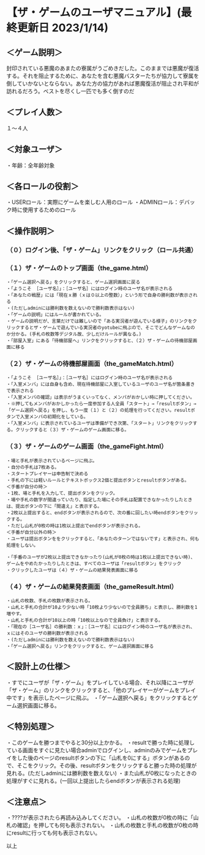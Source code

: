# 【ザ・ゲームのユーザマニュアル】(最終更新日 2023/1/14)

## ＜ゲーム説明＞
封印されている悪魔のあまたの寮属がうごめきだした。このままでは悪魔が復活する。それを阻止するために、あなたを含む悪魔バスターたちが協力して寮属を倒していかないとならない。あなた方の協力があれば悪魔復活が阻止され平和が訪れるだろう。ベストを尽くし一匹でも多く倒すのだ


## ＜プレイ人数＞
１～４人


## ＜対象ユーザ＞
・年齢：全年齢対象


## ＜各ロールの役割＞
・USERロール：実際にゲームを楽しむ人用のロール
・ADMINロール：デバック時に使用するためのロール

## ＜操作説明＞
### （０）ログイン後、「ザ・ゲーム」リンクをクリック（ロール共通）

### （１）ザ・ゲームのトップ画面（the_game.html）
    ・「ゲーム選択へ戻る」をクリックすると、ゲーム選択画面に戻る
    ・「ようこそ ［ユーザ名］」：［ユーザ名］にはログイン時のユーザ名が表示される
    ・「あなたの戦歴」には「現在ｘ勝（ｘは０以上の整数）」という形で自身の勝利数が表示される
    ・(ただしadminには勝利数を数えないので勝利数表示はない)
    ・「ゲームの説明」にはルールが書かれている。
    ・ゲームの説明だが、言葉だけでは難しいので「ある実況者が遊んでいる様子」のリンクをクリックするとザ・ゲームで遊んでいる実況者のyotubeに飛ぶので、そこでどんなゲームなのか分かる。(手札の枚数等デジタル故、少しだけルールが異なる。)
    ・「部屋入室」にある「待機部屋へ」リンクをクリックすると、（２）ザ・ゲームの待機部屋画面に移る

### （２）ザ・ゲームの待機部屋画面（the_gameMatch.html）
    ・「ようこそ ［ユーザ名］」：［ユーザ名］にはログイン時のユーザ名が表示される
    ・「入室メンバ」には自身も含め、現在待機部屋に入室しているユーザのユーザ名が箇条書きで表示される
    ・「入室メンバの確認」は表示がうまくいってなく、メンバがおかしい時に押してください。
    ・※押してもメンバがおかしかったら一度参加する人全員「スタート」→「resultボタン」→「ゲーム選択へ戻る」を押し、もう一度（１）と（２）の処理を行ってください。resultボタンで入室メンバの初期化をしている。
    ・「入室メンバ」に表示されているユーザは準備ができ次第、「スタート」リンクをクリックする。クリックすると（３）ザ・ゲームのゲーム画面に移る。

### （３）ザ・ゲームのゲーム画面（the_gameFight.html）
    ・場と手札が表示されているページに飛ぶ。
    ・自分の手札は7枚ある。
    ・スタートプレイヤーは申告制で決める
    ・手札の下には軽いルールとテキストボックス2個と提出ボタンとresultボタンがある。
    ＜手番が自分の時＞
    ・1枚、場と手札を入力して、提出ボタンをクリック。
    ・場や手札の数字が間違っていたり、指定した場にその手札は配置できなかったりしたときは、提出ボタンの下に「間違え」と表示する。
    ・2枚以上提出すると、endボタンが表示されるので、次の番に回したい時endボタンをクリックする。
    ・ただし山札が0枚の時は1枚以上提出でendボタンが表示される。
    ＜手番が自分以外の時＞
    ・ユーザは提出ボタンををクリックすると、「あなたのターンではないです」と表示され、何も処理をしない。

    ・「手番のユーザが2枚以上提出できなかったり(山札が0枚の時は1枚以上提出できない時)、ゲームをやめたかったりしたときは、すべてのユーザは「resultボタン」をクリック
    ・クリックしたユーザは（４）ザ・ゲームの結果発表画面に移る

### （４）ザ・ゲームの結果発表画面（the_gameResult.html）
    ・山札の枚数、手札の枚数が表示される。
    ・山札と手札の合計が10より少ない時「10枚より少ないので全員勝ち」と表示し、勝利数を1増やす。
    ・山札と手札の合計が10以上の時「10枚以上なので全員負け」と表示する。
    ・「現在の［ユーザ名］の勝利数：ｘ」：［ユーザ名］にはログイン時のユーザ名が表示され、ｘにはそのユーザの勝利数が表示される
    ・(ただしadminには勝利数を数えないので勝利数表示はない)
    ・「ゲーム選択へ戻る」リンクをクリックすると、ゲーム選択画面に移る



## ＜設計上の仕様＞
・すでにユーザが「ザ・ゲーム」をプレイしている場合、それ以降にユーザが「ザ・ゲーム」のリンクをクリックすると、「他のプレイヤーがゲームをプレイ中です」を表示したページに飛ぶ。
・「ゲーム選択へ戻る」をクリックするとゲーム選択画面に移る。


## ＜特別処理＞
・このゲームを勝つまでやると30分以上かかる。
・resultで勝った時に処理している画面をすぐに見たい場合adminでログインし、adminのみでゲームをプレイをした後のページのresultボタンの下に「山札を0にする」ボタンがあるので、そこをクリック。その後、resultボタンをクリックすると勝った時の処理が見れる。(ただしadminには勝利数を数えない)
・また山札が0枚になったときの処理がすぐに見れる。(一回以上提出したらendボタンが表示される処理)



## ＜注意点＞
・????が表示されたら再読み込みしてください。
・山札の枚数が0枚の時に「山札の確認」を押しても何も表示されない。
・山札の枚数と手札の枚数が0枚の時にresultに行っても何も表示されない。


以上
